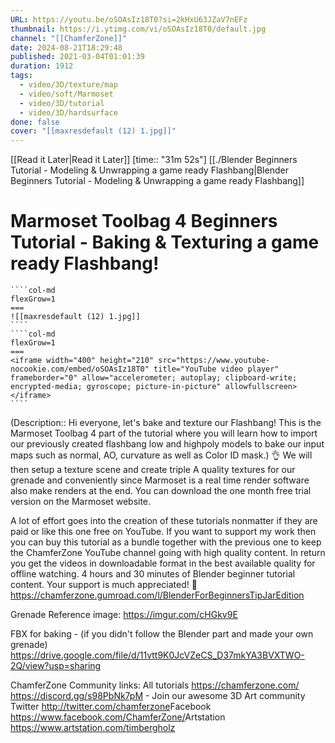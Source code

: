 ```yaml
---
URL: https://youtu.be/oSOAsIz18T0?si=2kHxU63JZaV7nEFz
thumbnail: https://i.ytimg.com/vi/oSOAsIz18T0/default.jpg
channel: "[[ChamferZone]]"
date: 2024-08-21T18:29:48
published: 2021-03-04T01:01:39
duration: 1912
tags:
  - video/3D/texture/map
  - video/soft/Marmoset
  - video/3D/tutorial
  - video/3D/hardsurface
done: false
cover: "[[maxresdefault (12) 1.jpg]]"
---
```

[[Read it Later|Read it Later]] [time:: "31m 52s"]
[[./Blender Beginners Tutorial - Modeling & Unwrapping a game ready Flashbang|Blender Beginners Tutorial - Modeling & Unwrapping a game ready Flashbang]]
# Marmoset Toolbag 4 Beginners Tutorial - Baking & Texturing a game ready Flashbang!
`````col
````col-md
flexGrow=1
===
![[maxresdefault (12) 1.jpg]]
````
````col-md
flexGrow=1
===
<iframe width="400" height="210" src="https://www.youtube-nocookie.com/embed/oSOAsIz18T0" title="YouTube video player" frameborder="0" allow="accelerometer; autoplay; clipboard-write; encrypted-media; gyroscope; picture-in-picture" allowfullscreen></iframe>
````
`````
(Description:: Hi everyone, let's bake and texture our Flashbang! This is the Marmoset Toolbag 4 part of the tutorial where you will learn how to import our previously created flashbang low and highpoly models to bake our input maps such as normal, AO, curvature as well as Color ID mask.) 👌
We will then setup a texture scene and create triple A quality textures for our grenade and conveniently since Marmoset is a real time render software also make renders at the end. You can download the one month free trial version on the Marmoset website. 

A lot of effort goes into the creation of these tutorials nonmatter if they are paid or like this one free on YouTube. If you want to support my work then you can buy this tutorial as a bundle together with the previous one to keep the ChamferZone YouTube channel going with high quality content. In return you get the videos in downloadable format in the best available quality for offline watching. 4 hours and 30 minutes of Blender beginner tutorial content. Your support is much appreciated! 🙂 https://chamferzone.gumroad.com/l/BlenderForBeginnersTipJarEdition

Grenade Reference image: 
https://imgur.com/cHGkv9E

FBX for baking -  (if you didn't follow the Blender part and made your own grenade)
https://drive.google.com/file/d/11vtt9K0JcVZeCS_D37mkYA3BVXTWO-2Q/view?usp=sharing

ChamferZone Community links:
All tutorials https://chamferzone.com/​
https://discord.gg/s98PbNk7pM - Join our awesome 3D Art community
Twitter http://twitter.com/chamferzone​
Facebook https://www.facebook.com/ChamferZone/​
Artstation https://www.artstation.com/timbergholz
